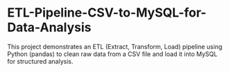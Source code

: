 # ETL-Pipeline-CSV-to-MySQL-for-Data-Analysis
This project demonstrates an ETL (Extract, Transform, Load) pipeline using Python (pandas) to clean raw data from a CSV file and load it into MySQL for structured analysis.
